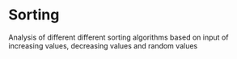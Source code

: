# Sorting

Analysis of different different sorting algorithms based on input of increasing values, decreasing values and random values
